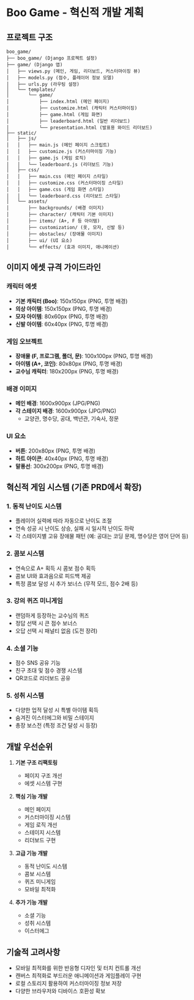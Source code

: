 # Boo Game - 혁신적 개발 계획

## 프로젝트 구조
```
boo_game/
├── boo_game/ (Django 프로젝트 설정)
├── game/ (Django 앱)
│   ├── views.py (메인, 게임, 리더보드, 커스터마이징 뷰)
│   ├── models.py (점수, 플레이어 정보 모델)
│   ├── urls.py (라우팅 설정)
│   └── templates/
│       └── game/
│           ├── index.html (메인 페이지)
│           ├── customize.html (캐릭터 커스터마이징)
│           ├── game.html (게임 화면)
│           ├── leaderboard.html (일반 리더보드)
│           └── presentation.html (발표용 와이드 리더보드)
├── static/
│   ├── js/
│   │   ├── main.js (메인 페이지 스크립트)
│   │   ├── customize.js (커스터마이징 기능)
│   │   ├── game.js (게임 로직)
│   │   └── leaderboard.js (리더보드 기능)
│   ├── css/
│   │   ├── main.css (메인 페이지 스타일)
│   │   ├── customize.css (커스터마이징 스타일)
│   │   ├── game.css (게임 화면 스타일)
│   │   └── leaderboard.css (리더보드 스타일)
│   └── assets/
│       ├── backgrounds/ (배경 이미지)
│       ├── character/ (캐릭터 기본 이미지)
│       ├── items/ (A+, F 등 아이템)
│       ├── customization/ (옷, 모자, 신발 등)
│       ├── obstacles/ (장애물 이미지)
│       ├── ui/ (UI 요소)
│       └── effects/ (효과 이미지, 애니메이션)
```

## 이미지 에셋 규격 가이드라인

### 캐릭터 에셋
- **기본 캐릭터 (Boo)**: 150x150px (PNG, 투명 배경)
- **의상 아이템**: 150x150px (PNG, 투명 배경)
- **모자 아이템**: 80x60px (PNG, 투명 배경)
- **신발 아이템**: 60x40px (PNG, 투명 배경)

### 게임 오브젝트
- **장애물 (F, 프로그램, 폴더, 문)**: 100x100px (PNG, 투명 배경)
- **아이템 (A+, 코인)**: 80x80px (PNG, 투명 배경)
- **교수님 캐릭터**: 180x200px (PNG, 투명 배경)

### 배경 이미지
- **메인 배경**: 1600x900px (JPG/PNG)
- **각 스테이지 배경**: 1600x900px (JPG/PNG)
  - 교양관, 명수당, 공대, 백년관, 기숙사, 정문

### UI 요소
- **버튼**: 200x80px (PNG, 투명 배경)
- **하트 아이콘**: 40x40px (PNG, 투명 배경)
- **말풍선**: 300x200px (PNG, 투명 배경)

## 혁신적 게임 시스템 (기존 PRD에서 확장)

### 1. 동적 난이도 시스템
- 플레이어 실력에 따라 자동으로 난이도 조절
- 연속 성공 시 난이도 상승, 실패 시 일시적 난이도 하락
- 각 스테이지별 고유 장애물 패턴 (예: 공대는 코딩 문제, 명수당은 영어 단어 등)

### 2. 콤보 시스템
- 연속으로 A+ 획득 시 콤보 점수 획득
- 콤보 UI와 효과음으로 피드백 제공
- 특정 콤보 달성 시 추가 보너스 (무적 모드, 점수 2배 등)

### 3. 강의 퀴즈 미니게임
- 랜덤하게 등장하는 교수님의 퀴즈
- 정답 선택 시 큰 점수 보너스
- 오답 선택 시 패널티 없음 (도전 장려)

### 4. 소셜 기능
- 점수 SNS 공유 기능
- 친구 초대 및 점수 경쟁 시스템
- QR코드로 리더보드 공유

### 5. 성취 시스템
- 다양한 업적 달성 시 특별 아이템 획득
- 숨겨진 이스터에그와 비밀 스테이지
- 총장 보스전 (특정 조건 달성 시 등장)

## 개발 우선순위

1. **기본 구조 리팩토링**
   - 페이지 구조 개선
   - 에셋 시스템 구현

2. **핵심 기능 개발**
   - 메인 페이지
   - 커스터마이징 시스템
   - 게임 로직 개선
   - 스테이지 시스템
   - 리더보드 구현

3. **고급 기능 개발**
   - 동적 난이도 시스템
   - 콤보 시스템
   - 퀴즈 미니게임
   - 모바일 최적화

4. **추가 기능 개발**
   - 소셜 기능
   - 성취 시스템
   - 이스터에그

## 기술적 고려사항

- 모바일 최적화를 위한 반응형 디자인 및 터치 컨트롤 개선
- 캔버스 최적화로 부드러운 애니메이션과 게임플레이 구현
- 로컬 스토리지 활용하여 커스터마이징 정보 저장
- 다양한 브라우저와 디바이스 호환성 확보 